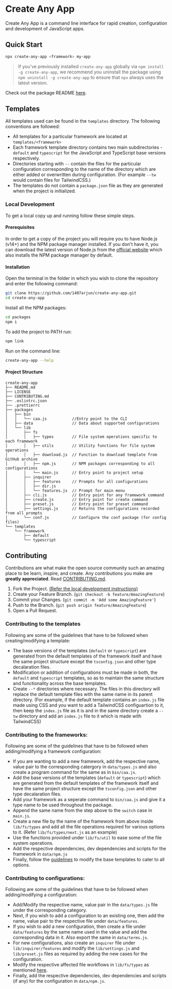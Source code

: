 # Create Any App

Create Any App is a command line interface for rapid creation, configuration and development of JavaScript apps.

## Quick Start

```sh
npx create-any-app <framework> my-app
```

> If you've previously installed `create-any-app` globally via `npm install -g create-any-app`, we recommend you uninstall the package using `npm uninstall -g create-any-app` to ensure that `npx` always uses the latest version.

Check out the package README [here](packages/README.md).

## Templates

All templates used can be found in the `templates` directory. The following conventions are followed:

-   All templates for a particular framework are located at `templates/<framework>`
-   Each framework template directory contains two main subdirectories - `default` and `typescript` for the JavaScript and TypeScript base versions respectively.
-   Directories starting with `--` contain the files for the particular configuration corresponding to the name of the directory which are either added or overwritten during configuration. (For example `--tw` would contain files for TailwindCSS.)
-   The templates do not contain a `package.json` file as they are generated when the project is initialized.

### Local Development

To get a local copy up and running follow these simple steps.

#### Prerequisites

In order to get a copy of the project you will require you to have Node.js (v14+) and the NPM package manager installed. If you don't have it, you can download the latest version of Node.js from the [official website](https://nodejs.org/en/download/) which also installs the NPM package manager by default.

#### Installation

Open the terminal in the folder in which you wish to clone the repository and enter the following command:

```sh
git clone https://github.com/1407arjun/create-any-app.git
cd create-any-app
```

Install all the NPM packages:

```sh
cd packages
npm i
```

To add the project to PATH run:

```sh
npm link
```

Run on the command line:

```sh
create-any-app --help
```

#### Project Structure

```
create-any-app
├── README.md
├── LICENSE
├── CONTRIBUTING.md
├── .eslintrc.json
├── .prettierrc
├── packages
│   ├── bin
│   │   └── caa.js           //Entry point to the CLI
│   ├── data                 // Data about supported configurations
│   └── lib
│       ├── fs
│       │   ├── types        // File system operations specific to each framework
│       │   ├── utils        // Utility functions for file system operations
│       │   ├── download.js  // Function to download template from GitHub archive
│       │   ├── npm.js       // NPM packages corresponding to all configurations
│       │   └── main.js      // Entry point to project setup
│       ├── inquirer
│       │   ├── features     // Prompts for all configurations
│       │   ├── dir.js
│       │   └── features.js  // Prompt for main menu
│       ├── cli.js           // Entry point for any framework command
│       ├── create.js        // Entry point for create command
│       ├── preset.js        // Entry point for preset command
│       ├── settings.js      // Returns the configurations recorded from all prompts
│       └── conf.js          // Configure the conf package (for config files)
└── templates
    └── framework
        ├── default
        └── typescript
```

## Contributing

Contributions are what make the open source community such an amazing place to be learn, inspire, and create. Any contributions you make are **greatly appreciated**. Read [CONTRIBUTING.md](CONTRIBUTING.md).

1. Fork the Project. [(Refer the local development instructions)](#local-development)
2. Create your Feature Branch. (`git checkout -b feature/AmazingFeature`)
3. Commit your Changes. (`git commit -m 'Add some AmazingFeature'`)
4. Push to the Branch. (`git push origin feature/AmazingFeature`)
5. Open a Pull Request.

### Contributing to the templates

Following are some of the guidelines that have to be followed when creating/modifying a template:

-   The base versions of the templates (`default` or `typescript`) are generated from the default templates of the framework itself and have the same project structure except the `tsconfig.json` and other type decalaration files.
-   Modification or addition of configurations must be made in both, the `default` and `typescript` templates, so as to maintain the same structure and functionality across the base templates.
-   Create `--*` directories where necessary. The files in this directory will replace the default template files with the same name in its parent directory. (For example, if the default template contains an `index.js` file made using CSS and you want to add a TailwindCSS configuartion to it, then keep the `index.js` file as it is and in the same directory create a `--tw` directory and add an `index.js` file to it which is made with TailwindCSS)

### Contributing to the frameworks:

Following are some of the guidelines that have to be followed when adding/modifying a framework configuration:

-   If you are wanting to add a new framework, add the respective name, value pair to the corresponding catergory in `data/types.js` and also create a program command for the same as in `bin/caa.js`.
-   Add the base versions of the templates (`default` or `typescript`) which are generated from the default templates of the framework itself and have the same project structure except the `tsconfig.json` and other type decalaration files.
-   Add your framework as a seperate command to `bin/caa.js` and give it a type name to be used throughout the package.
-   Append the same name from the step above to the `switch` case in `main.js`.
-   Create a new file by the name of the framework from above inside `lib/fs/types` and add all the file operations required for various options to it. (Refer `lib/fs/types/next.js` as an example)
-   Use the functions provided under `lib/fs/util` to ease some of the file system operations.
-   Add the respective dependencies, dev dependencies and scripts for the framework in `data/npm.js`
-   Finally, follow the [guidelines](#contributing-to-the-templates) to modify the base templates to cater to all options.

### Contributing to configurations:

Following are some of the guidelines that have to be followed when adding/modifying a configuration:

-   Add/Modify the respective name, value pair in the `data/types.js` file under the corresponding category.
-   Next, if you wish to add a configuration to an existing one, then add the name, value pair to the respective file under `data/features`.
-   If you wish to add a new configuration, then create a file under `data/features` by the same name used in the value and add the corresponding data in it. Also export the same in `data/terms.js`.
-   For new configurations, also create an `inquirer` file under `lib/inquirer/features` and modify the `lib/settings.js` and `lib/preset.js` files as required by adding the new cases for the configuration.
-   Modify the respective affected file workflows in `lib/fs/types` as mentioned [here](#contributing-to-the-frameworks).
-   Finally, add the respective dependencies, dev dependencies and scripts (if any) for the configuration in `data/npm.js`.
